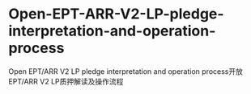 # Open-EPT-ARR-V2-LP-pledge-interpretation-and-operation-process
Open EPT/ARR V2 LP pledge interpretation and operation process开放EPT/ARR V2 LP质押解读及操作流程
